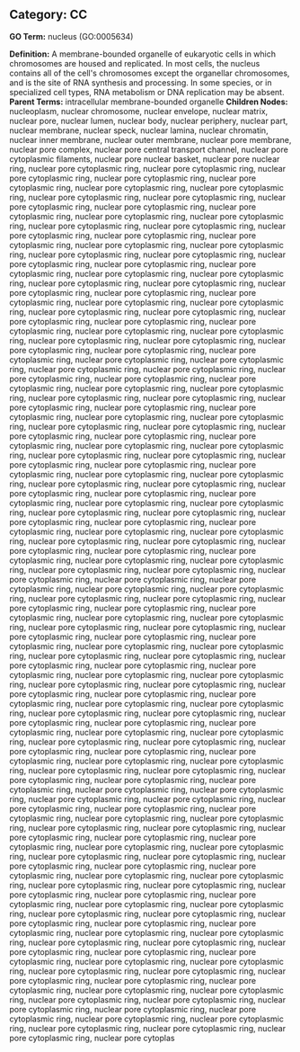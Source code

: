 ## **Category:** CC

**GO Term:** nucleus (GO:0005634)

**Definition:** A membrane-bounded organelle of eukaryotic cells in which chromosomes are housed and replicated. In most cells, the nucleus contains all of the cell's chromosomes except the organellar chromosomes, and is the site of RNA synthesis and processing. In some species, or in specialized cell types, RNA metabolism or DNA replication may be absent.
**Parent Terms:** intracellular membrane-bounded organelle
**Children Nodes:** nucleoplasm, nuclear chromosome, nuclear envelope, nuclear matrix, nuclear pore, nuclear lumen, nuclear body, nuclear periphery, nuclear part, nuclear membrane, nuclear speck, nuclear lamina, nuclear chromatin, nuclear inner membrane, nuclear outer membrane, nuclear pore membrane, nuclear pore complex, nuclear pore central transport channel, nuclear pore cytoplasmic filaments, nuclear pore nuclear basket, nuclear pore nuclear ring, nuclear pore cytoplasmic ring, nuclear pore cytoplasmic ring, nuclear pore cytoplasmic ring, nuclear pore cytoplasmic ring, nuclear pore cytoplasmic ring, nuclear pore cytoplasmic ring, nuclear pore cytoplasmic ring, nuclear pore cytoplasmic ring, nuclear pore cytoplasmic ring, nuclear pore cytoplasmic ring, nuclear pore cytoplasmic ring, nuclear pore cytoplasmic ring, nuclear pore cytoplasmic ring, nuclear pore cytoplasmic ring, nuclear pore cytoplasmic ring, nuclear pore cytoplasmic ring, nuclear pore cytoplasmic ring, nuclear pore cytoplasmic ring, nuclear pore cytoplasmic ring, nuclear pore cytoplasmic ring, nuclear pore cytoplasmic ring, nuclear pore cytoplasmic ring, nuclear pore cytoplasmic ring, nuclear pore cytoplasmic ring, nuclear pore cytoplasmic ring, nuclear pore cytoplasmic ring, nuclear pore cytoplasmic ring, nuclear pore cytoplasmic ring, nuclear pore cytoplasmic ring, nuclear pore cytoplasmic ring, nuclear pore cytoplasmic ring, nuclear pore cytoplasmic ring, nuclear pore cytoplasmic ring, nuclear pore cytoplasmic ring, nuclear pore cytoplasmic ring, nuclear pore cytoplasmic ring, nuclear pore cytoplasmic ring, nuclear pore cytoplasmic ring, nuclear pore cytoplasmic ring, nuclear pore cytoplasmic ring, nuclear pore cytoplasmic ring, nuclear pore cytoplasmic ring, nuclear pore cytoplasmic ring, nuclear pore cytoplasmic ring, nuclear pore cytoplasmic ring, nuclear pore cytoplasmic ring, nuclear pore cytoplasmic ring, nuclear pore cytoplasmic ring, nuclear pore cytoplasmic ring, nuclear pore cytoplasmic ring, nuclear pore cytoplasmic ring, nuclear pore cytoplasmic ring, nuclear pore cytoplasmic ring, nuclear pore cytoplasmic ring, nuclear pore cytoplasmic ring, nuclear pore cytoplasmic ring, nuclear pore cytoplasmic ring, nuclear pore cytoplasmic ring, nuclear pore cytoplasmic ring, nuclear pore cytoplasmic ring, nuclear pore cytoplasmic ring, nuclear pore cytoplasmic ring, nuclear pore cytoplasmic ring, nuclear pore cytoplasmic ring, nuclear pore cytoplasmic ring, nuclear pore cytoplasmic ring, nuclear pore cytoplasmic ring, nuclear pore cytoplasmic ring, nuclear pore cytoplasmic ring, nuclear pore cytoplasmic ring, nuclear pore cytoplasmic ring, nuclear pore cytoplasmic ring, nuclear pore cytoplasmic ring, nuclear pore cytoplasmic ring, nuclear pore cytoplasmic ring, nuclear pore cytoplasmic ring, nuclear pore cytoplasmic ring, nuclear pore cytoplasmic ring, nuclear pore cytoplasmic ring, nuclear pore cytoplasmic ring, nuclear pore cytoplasmic ring, nuclear pore cytoplasmic ring, nuclear pore cytoplasmic ring, nuclear pore cytoplasmic ring, nuclear pore cytoplasmic ring, nuclear pore cytoplasmic ring, nuclear pore cytoplasmic ring, nuclear pore cytoplasmic ring, nuclear pore cytoplasmic ring, nuclear pore cytoplasmic ring, nuclear pore cytoplasmic ring, nuclear pore cytoplasmic ring, nuclear pore cytoplasmic ring, nuclear pore cytoplasmic ring, nuclear pore cytoplasmic ring, nuclear pore cytoplasmic ring, nuclear pore cytoplasmic ring, nuclear pore cytoplasmic ring, nuclear pore cytoplasmic ring, nuclear pore cytoplasmic ring, nuclear pore cytoplasmic ring, nuclear pore cytoplasmic ring, nuclear pore cytoplasmic ring, nuclear pore cytoplasmic ring, nuclear pore cytoplasmic ring, nuclear pore cytoplasmic ring, nuclear pore cytoplasmic ring, nuclear pore cytoplasmic ring, nuclear pore cytoplasmic ring, nuclear pore cytoplasmic ring, nuclear pore cytoplasmic ring, nuclear pore cytoplasmic ring, nuclear pore cytoplasmic ring, nuclear pore cytoplasmic ring, nuclear pore cytoplasmic ring, nuclear pore cytoplasmic ring, nuclear pore cytoplasmic ring, nuclear pore cytoplasmic ring, nuclear pore cytoplasmic ring, nuclear pore cytoplasmic ring, nuclear pore cytoplasmic ring, nuclear pore cytoplasmic ring, nuclear pore cytoplasmic ring, nuclear pore cytoplasmic ring, nuclear pore cytoplasmic ring, nuclear pore cytoplasmic ring, nuclear pore cytoplasmic ring, nuclear pore cytoplasmic ring, nuclear pore cytoplasmic ring, nuclear pore cytoplasmic ring, nuclear pore cytoplasmic ring, nuclear pore cytoplasmic ring, nuclear pore cytoplasmic ring, nuclear pore cytoplasmic ring, nuclear pore cytoplasmic ring, nuclear pore cytoplasmic ring, nuclear pore cytoplasmic ring, nuclear pore cytoplasmic ring, nuclear pore cytoplasmic ring, nuclear pore cytoplasmic ring, nuclear pore cytoplasmic ring, nuclear pore cytoplasmic ring, nuclear pore cytoplasmic ring, nuclear pore cytoplasmic ring, nuclear pore cytoplasmic ring, nuclear pore cytoplasmic ring, nuclear pore cytoplasmic ring, nuclear pore cytoplasmic ring, nuclear pore cytoplasmic ring, nuclear pore cytoplasmic ring, nuclear pore cytoplasmic ring, nuclear pore cytoplasmic ring, nuclear pore cytoplasmic ring, nuclear pore cytoplasmic ring, nuclear pore cytoplasmic ring, nuclear pore cytoplasmic ring, nuclear pore cytoplasmic ring, nuclear pore cytoplasmic ring, nuclear pore cytoplasmic ring, nuclear pore cytoplasmic ring, nuclear pore cytoplasmic ring, nuclear pore cytoplasmic ring, nuclear pore cytoplasmic ring, nuclear pore cytoplasmic ring, nuclear pore cytoplasmic ring, nuclear pore cytoplasmic ring, nuclear pore cytoplasmic ring, nuclear pore cytoplasmic ring, nuclear pore cytoplasmic ring, nuclear pore cytoplasmic ring, nuclear pore cytoplasmic ring, nuclear pore cytoplasmic ring, nuclear pore cytoplasmic ring, nuclear pore cytoplasmic ring, nuclear pore cytoplasmic ring, nuclear pore cytoplasmic ring, nuclear pore cytoplasmic ring, nuclear pore cytoplasmic ring, nuclear pore cytoplasmic ring, nuclear pore cytoplasmic ring, nuclear pore cytoplasmic ring, nuclear pore cytoplasmic ring, nuclear pore cytoplasmic ring, nuclear pore cytoplasmic ring, nuclear pore cytoplasmic ring, nuclear pore cytoplasmic ring, nuclear pore cytoplasmic ring, nuclear pore cytoplasmic ring, nuclear pore cytoplasmic ring, nuclear pore cytoplasmic ring, nuclear pore cytoplasmic ring, nuclear pore cytoplasmic ring, nuclear pore cytoplasmic ring, nuclear pore cytoplasmic ring, nuclear pore cytoplasmic ring, nuclear pore cytoplasmic ring, nuclear pore cytoplasmic ring, nuclear pore cytoplasmic ring, nuclear pore cytoplasmic ring, nuclear pore cytoplasmic ring, nuclear pore cytoplasmic ring, nuclear pore cytoplasmic ring, nuclear pore cytoplasmic ring, nuclear pore cytoplasmic ring, nuclear pore cytoplasmic ring, nuclear pore cytoplasmic ring, nuclear pore cytoplasmic ring, nuclear pore cytoplasmic ring, nuclear pore cytoplasmic ring, nuclear pore cytoplasmic ring, nuclear pore cytoplasmic ring, nuclear pore cytoplasmic ring, nuclear pore cytoplasmic ring, nuclear pore cytoplas
